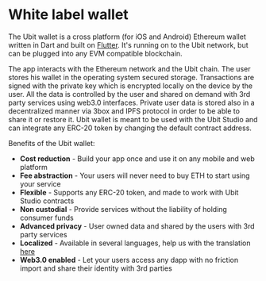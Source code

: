 # White label wallet

The Ubit wallet is a cross platform \(for iOS and Android\) Ethereum wallet written in Dart and built on [Flutter](http://https//flutter.dev/). It's running on to the Ubit network, but can be plugged into any EVM compatible blockchain.

The app interacts with the Ethereum network and the Ubit chain. The user stores his wallet in the operating system secured storage. Transactions are signed with the private key which is encrypted locally on the device by the user. All the data is controlled by the user and shared on demand with 3rd party services using web3.0 interfaces. Private user data is stored also in a decentralized manner via 3box and IPFS protocol in order to be able to share it or restore it. Ubit wallet is meant to be used with the Ubit Studio and can integrate any ERC-20 token by changing the default contract address.

Benefits of the Ubit wallet:

* **Cost reduction** - Build your app once and use it on any  mobile and web platform
* **Fee abstraction** - Your users will never need to buy ETH to start using your service
* **Flexible** - Supports any ERC-20 token, and made to work with Ubit Studio contracts 
* **Non custodial** - Provide services without the liability of holding consumer funds
* **Advanced privacy**  -  User owned data and shared by the users with 3rd party services
* **Localized** - Available in several languages, help us with the translation [here](https://lokalise.co/public/783082135d36f14996c804.53212944/)
* **Web3.0 enabled** - Let your users access any dapp with no friction import and share their identity with 3rd parties

